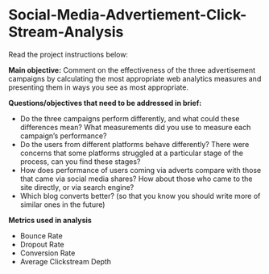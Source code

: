 # Social-Media-Advertiement-Click-Stream-Analysis

Read the project instructions below: 

**Main objective:**
Comment on the effectiveness of the three advertisement campaigns by calculating the most appropriate web analytics measures and presenting them in ways you see as most appropriate.

**Questions/objectives that need to be addressed in brief:**
- Do the three campaigns perform differently, and what could these differences mean? What measurements did you use to measure each campaign’s performance?
- Do the users from different platforms behave differently? There were concerns that some platforms struggled at a particular stage of the process, can you find these stages?
- How does performance of users coming via adverts compare with those that came via social media shares? How about those who came to the site directly, or via search engine?
- Which blog converts better? (so that you know you should write more of similar ones in the future)

**Metrics used in analysis**
- Bounce Rate
- Dropout Rate
- Conversion Rate
- Average Clickstream Depth
